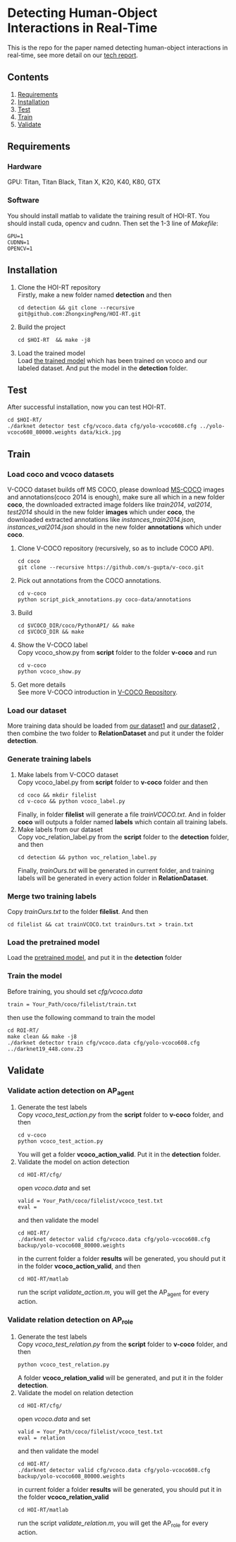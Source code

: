 
# Detecting Human-Object Interactions in Real-Time

This is the repo for the paper named detecting human-object interactions in real-time,
see more detail on our [tech report](https://github.com/lmingyin/HOI-RT/blob/master/Detecting%20Human-Object%20Interactions%20in%20Real-Time.pdf).

## Contents
1. [Requirements](#requirements)
2. [Installation](#installation)
3. [Test](#test)
4. [Train](#train)
5. [Validate](#validate)

## Requirements  
### Hardware  
GPU: Titan, Titan Black, Titan X, K20, K40, K80, GTX
### Software  
You should install matlab to validate the training result of HOI-RT. You should install cuda, opencv and cudnn. Then set the 1-3 line of *Makefile*: 
```
GPU=1
CUDNN=1
OPENCV=1
```
## Installation
1. Clone the HOI-RT repository  
Firstly, make a new folder named **detection** and then
   ```
   cd detection && git clone --recursive git@github.com:ZhongxingPeng/HOI-RT.git
   ```  
1. Build the project
   ```
   cd $HOI-RT  && make -j8
   ```  
1. Load the trained model  
   Load [the trained model](https://pan.baidu.com/s/1ZyXGFf2VSXHArigDwMdAoA) which has been trained on vcoco and our labeled dataset.
And put the model in the **detection** folder.
 
## Test  
After successful installation, now you can test HOI-RT.   
```
cd $HOI-RT/
./darknet detector test cfg/vcoco.data cfg/yolo-vcoco608.cfg ../yolo-vcoco608_80000.weights data/kick.jpg 
```
## Train
### Load coco and vcoco datasets     
V-COCO dataset builds off MS COCO, please download [MS-COCO](http://cocodataset.org/#download) images and annotations(coco 2014 is enough), make sure all which in a new folder **coco**, the downloaded extracted image folders like *train2014*, *val2014*, *test2014* should in the new folder **images** which under **coco**, the downloaded extracted annotations like *instances_train2014.json*, *instances_val2014.json* should in the new folder **annotations** which under **coco**.  
1. Clone V-COCO repository (recursively, so as to include COCO API). 
   ```  
   cd coco
   git clone --recursive https://github.com/s-gupta/v-coco.git 
   ```     
1. Pick out annotations from the COCO annotations.      
   ``` 
   cd v-coco 
   python script_pick_annotations.py coco-data/annotations  
   ```
1. Build 
   ```
   cd $VCOCO_DIR/coco/PythonAPI/ && make 
   cd $VCOCO_DIR && make
   ```
1. Show the V-COCO label  
    Copy vcoco_show.py from **script** folder to the folder **v-coco** and run
   ```
   cd v-coco
   python vcoco_show.py
   ```
1. Get more details  
  See more V-COCO introduction in [V-COCO Repository](https://github.com/s-gupta/v-coco).

### Load our dataset
  More training data should be loaded from [our dataset1](https://pan.baidu.com/s/1lRrHTPsKLsNjZd48Iu3v3w) and [our dataset2](https://pan.baidu.com/s/1qK4EOqR1M3XOlI1ueRY5Hg) , then combine the two folder to **RelationDataset** and put it under the folder **detection**. 
### Generate training labels 
1. Make labels from V-COCO dataset   
Copy vcoco_label.py from **script** folder to **v-coco** folder and then
   ```
   cd coco && mkdir filelist
   cd v-coco && python vcoco_label.py
   ```
   Finally, in folder **filelist** will generate a file *trainVCOCO.txt*. And in folder **coco** will outputs a folder named **labels** which contain all training labels.    
1. Make labels from our dataset  
  Copy voc_relation_label.py from the **script** folder to the **detection** folder, 
and then
   ```
   cd detection && python voc_relation_label.py
   ```
   Finally, *trainOurs.txt* will be generated in current folder, and training labels will be generated in every action folder in **RelationDataset**. 

### Merge two training labels 
Copy *trainOurs.txt* to the folder **filelist**. And then
   ```
   cd filelist && cat trainVCOCO.txt trainOurs.txt > train.txt
   ```
### Load the pretrained model 
  Load the [pretrained model](https://pjreddie.com/media/files/darknet19_448.conv.23), and put it in the **detection** folder
### Train the model
Before training, you should set *cfg/vcoco.data*
```
train = Your_Path/coco/filelist/train.txt
```
then use the following command to train the model
```
cd ROI-RT/
make clean && make -j8
./darknet detector train cfg/vcoco.data cfg/yolo-vcoco608.cfg ../darknet19_448.conv.23 
```
## Validate
### Validate action detection on AP<sub>agent</sub>
1. Generate the test labels  
Copy *vcoco_test_action.py* from the **script** folder to **v-coco** folder, and then 
   ```
   cd v-coco
   python vcoco_test_action.py
   ```
   You will get a folder **vcoco_action_valid**. Put it in the **detection** folder.
1. Validate the model on action detection 
   ```
   cd HOI-RT/cfg/
   ``` 
   open *vcoco.data* and set 
   ```
   valid = Your_Path/coco/filelist/vcoco_test.txt
   eval = 
   ```   
   and then validate the model
   ```
   cd HOI-RT/
   ./darknet detector valid cfg/vcoco.data cfg/yolo-vcoco608.cfg backup/yolo-vcoco608_80000.weights
   ```
   in the current folder a folder **results** will be generated, you should put it in the folder **vcoco_action_valid**, and then 
   ```
   cd HOI-RT/matlab
   ```
   run the script *validate_action.m*, you will get the AP<sub>agent</sub> for every action.

### Validate relation detection on AP<sub>role</sub>
1. Generate the test labels  
Copy *vcoco_test_relation.py* from the **script** folder to **v-coco** folder, and then 
   ```
   python vcoco_test_relation.py
   ```
   A folder **vcoco_relation_valid** will be generated, and put it in the folder **detection**.
1. Validate the model on relation detection 
   ```
   cd HOI-RT/cfg/
   ``` 
   open *vcoco.data* and set 
   ```
   valid = Your_Path/coco/filelist/vcoco_test.txt
   eval = relation
   ```   
   and then validate the model
   ```
   cd HOI-RT/
   ./darknet detector valid cfg/vcoco.data cfg/yolo-vcoco608.cfg backup/yolo-vcoco608_80000.weights
   ```
   in current folder a folder **results** will be generated, you should put it in the folder **vcoco_relation_valid**  
   ```
   cd HOI-RT/matlab
   ```
   run the script *validate_relation.m*, you will get the AP<sub>role</sub> for every action. 

 

